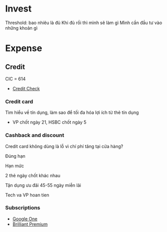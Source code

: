 # Invest

Threshold: bao nhiêu là đủ
Khi đủ rồi thì mình sẽ làm gì
Mình cần đầu tư vào những khoản gì

# Expense

## Credit

CIC = 614

- [Credit Check](https://checker.top)

### Credit card

Tìm hiểu về tín dụng, làm sao để tối đa hóa lợi ích từ thẻ tín dụng

- VP chốt ngày 21, HSBC chốt ngày 5

### Cashback and discount

Credit card không dùng là lỗ vì chí phí tăng tại cửa hàng?

Đúng hạn

Hạn mức

2 thẻ ngày chốt khác nhau

Tận dụng ưu đãi 45-55 ngày miễn lãi

Tech va VP hoan tien

### Subscriptions

- [Google One](https://one.google.com)
- [Brilliant Premium](https://brilliant.org/payment/subscription_settings)